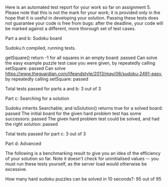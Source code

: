 Here is an automated test report for your work so far on assignment 5. Please note that this is not the mark for your work; it is provided only in the hope that it is useful in developing your solution. Passing these tests does not guarantee your code is free from bugs: after the deadline, your code will be marked against a different, more thorough set of test cases.

Part a and b: Sudoku board

Sudoku.h compiled, running tests.

getSquare() return -1 for all squares in an empty board: passed
Can solve the easy example puzzle test case you were given, by repeatedly calling setSquare: passed
Can solve https://www.theguardian.com/lifeandstyle/2013/may/06/sudoku-2491-easy, by repeatedly calling setSquare: passed

Total tests passed for parts a and b:
3 out of 3

Part c: Searching for a solution

Sudoku inherits Searchable; and isSolution() returns true for a solved board: passed
The initial board for the given hard problem test has some successors: passed
The given hard problem test could be solved, and had the right solution: passed

Total tests passed for part c:
3 out of 3

Part d: Advanced

The following is a benchmarking result to give you an idea of the efficiency of your solution so far. Note it doesn't check for uninitialised values -- you must run these tests yourself, as the server load would otherwise be excessive.

How many hard sudoku puzzles can be solved in 10 seconds?: 95 out of 95
